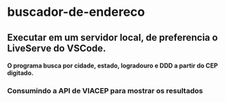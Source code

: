 # buscador-de-endereco
## Executar em um servidor local, de preferencia o LiveServe do VSCode.
#### O programa busca por cidade, estado, logradouro e DDD a partir do CEP digitado.
### Consumindo a API de VIACEP para mostrar os resultados
